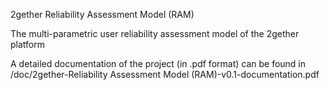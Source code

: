 2gether Reliability Assessment Model (RAM)

The multi-parametric user reliability assessment model of the 2gether platform

A detailed documentation of the project (in .pdf format) can be found in /doc/2gether-Reliability Assessment Model (RAM)-v0.1-documentation.pdf